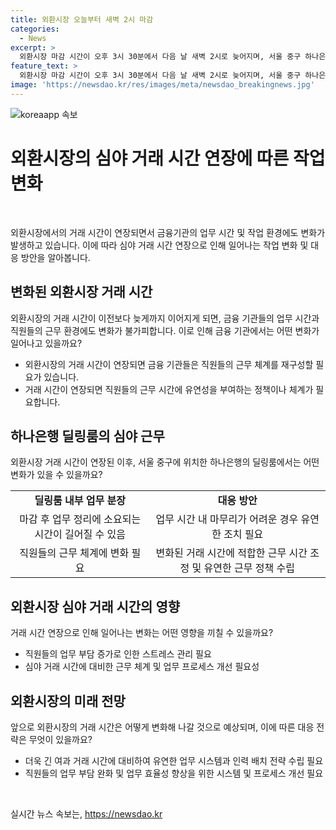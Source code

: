 ```yaml
---
title: 외환시장 오늘부터 새벽 2시 마감
categories:
  - News
excerpt: >
  외환시장 마감 시간이 오후 3시 30분에서 다음 날 새벽 2시로 늦어지며, 서울 중구 하나은행 딜링룸에서 직원들이 심야 외환거래를 대비하고 있다.
feature_text: >
  외환시장 마감 시간이 오후 3시 30분에서 다음 날 새벽 2시로 늦어지며, 서울 중구 하나은행 딜링룸에서 직원들이 심야 외환거래를 대비하고 있다.
image: 'https://newsdao.kr/res/images/meta/newsdao_breakingnews.jpg'
---
```


<p><img src="https://newsdao.kr/res/images/meta/newsdao_breakingnews.jpg" alt="koreaapp 속보" /></p>

<h1>외환시장의 심야 거래 시간 연장에 따른 작업 변화</h1>

<p data-ke-size="size16">&nbsp;</p>

<p>외환시장에서의 거래 시간이 연장되면서 금융기관의 업무 시간 및 작업 환경에도 변화가 발생하고 있습니다. 이에 따라 심야 거래 시간 연장으로 인해 일어나는 작업 변화 및 대응 방안을 알아봅니다.</p>

<h2 data-ke-size="size26">변화된 외환시장 거래 시간</h2>

<p data-ke-size="size16">외환시장의 거래 시간이 이전보다 늦게까지 이어지게 되면, 금융 기관들의 업무 시간과 직원들의 근무 환경에도 변화가 불가피합니다. 이로 인해 금융 기관에서는 어떤 변화가 일어나고 있을까요?</p>

<ul>
  <li>외환시장의 거래 시간이 연장되면 금융 기관들은 직원들의 근무 체계를 재구성할 필요가 있습니다.</li>
  <li>거래 시간이 연장되면 직원들의 근무 시간에 유연성을 부여하는 정책이나 체계가 필요합니다.</li>
</ul>

<h2 data-ke-size="size26">하나은행 딜링룸의 심야 근무</h2>

<p data-ke-size="size16">외환시장 거래 시간이 연장된 이후, 서울 중구에 위치한 하나은행의 딜링룸에서는 어떤 변화가 있을 수 있을까요?</p>

<table>
  <tr>
    <td style="text-align: center; height: 17px;"><b>딜링룸 내부 업무 분장</b></td>
    <td style="text-align: center; height: 17px;"><b>대응 방안</b></td>
  </tr>
  <tr>
    <td style="text-align: center; height: 17px;">마감 후 업무 정리에 소요되는 시간이 길어질 수 있음</td>
    <td style="text-align: center; height: 17px;">업무 시간 내 마무리가 어려운 경우 유연한 조치 필요</td>
  </tr>
  <tr>
    <td style="text-align: center; height: 17px;">직원들의 근무 체계에 변화 필요</td>
    <td style="text-align: center; height: 17px;">변화된 거래 시간에 적합한 근무 시간 조정 및 유연한 근무 정책 수립</td>
  </tr>
</table>

<h2 data-ke-size="size26">외환시장 심야 거래 시간의 영향</h2>

<p data-ke-size="size16">거래 시간 연장으로 인해 일어나는 변화는 어떤 영향을 끼칠 수 있을까요?</p>

<ul>
  <li>직원들의 업무 부담 증가로 인한 스트레스 관리 필요</li>
  <li>심야 거래 시간에 대비한 근무 체계 및 업무 프로세스 개선 필요성</li>
</ul>

<h2 data-ke-size="size26">외환시장의 미래 전망</h2>

<p data-ke-size="size16">앞으로 외환시장의 거래 시간은 어떻게 변화해 나갈 것으로 예상되며, 이에 따른 대응 전략은 무엇이 있을까요?</p>

<ul>
  <li>더욱 긴 여과 거래 시간에 대비하여 유연한 업무 시스템과 인력 배치 전략 수립 필요</li>
  <li>직원들의 업무 부담 완화 및 업무 효율성 향상을 위한 시스템 및 프로세스 개선 필요</li>
</ul>

<p data-ke-size="size16">&nbsp;</p>
실시간 뉴스 속보는, <a href="https://newsdao.kr" rel="dofollow">https://newsdao.kr</a>


